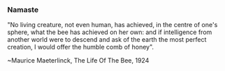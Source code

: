 ### Namaste 

<!--
**namamidust/namamidust** is a ✨ _special_ ✨ repository because its `about the topics you'll love` (this file) appears on your GitHub profile.

Here are some ideas to get you started:

- I’m currently a medical aspirant 
- Currently reading books like - self improvement, spirituality, psychology, Haruki Murakami and lot of other books.
- I’m looking to collaborate on blogs
- Ask me anything about Psychology and neuroscience 
- How to reach me: namamidust111@gmail.com
- ⚡ Fun fact: 
-->
"No living creature, not even human, has achieved, in the centre of one's sphere, what the bee has achieved on her own: and if intelligence from another world were to descend and ask of the earth the most perfect creation, I would offer the humble comb of honey".

~Maurice Maeterlinck, 
The Life Of The Bee,
1924
